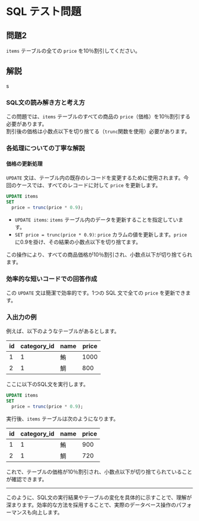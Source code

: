 
# SQL テスト問題

## 問題2

`items` テーブルの全ての `price` を10％割引してください。

## 解説
s
### SQL文の読み解き方と考え方

この問題では、`items` テーブルのすべての商品の `price`（価格）を10％割引する必要があります。<br>
割引後の価格は小数点以下を切り捨てる（`trunc`関数を使用）必要があります。

### 各処理についての丁寧な解説

#### 価格の更新処理

`UPDATE` 文は、テーブル内の既存のレコードを変更するために使用されます。今回のケースでは、すべてのレコードに対して `price` を更新します。

```sql
UPDATE items
SET
  price = trunc(price * 0.9);
```

- `UPDATE items`: `items` テーブル内のデータを更新することを指定しています。
- `SET price = trunc(price * 0.9)`: `price` カラムの値を更新します。`price` に0.9を掛け、その結果の小数点以下を切り捨てます。

この操作により、すべての商品価格が10％割引され、小数点以下が切り捨てられます。

### 効率的な短いコードでの回答作成

この `UPDATE` 文は簡潔で効率的です。1つの SQL 文で全ての `price` を更新できます。

### 入出力の例

例えば、以下のようなテーブルがあるとします。

| id | category_id | name | price |
|----|-------------|------|-------|
| 1  | 1           | 鮪   | 1000  |
| 2  | 1           | 鯛   | 800   |

ここに以下のSQL文を実行します。

```sql
UPDATE items
SET
  price = trunc(price * 0.9);
```

実行後、`items` テーブルは次のようになります。

| id | category_id | name | price |
|----|-------------|------|-------|
| 1  | 1           | 鮪   | 900   |
| 2  | 1           | 鯛   | 720   |

これで、テーブルの価格が10％割引され、小数点以下が切り捨てられていることが確認できます。

---

このように、SQL文の実行結果やテーブルの変化を具体的に示すことで、理解が深まります。効率的な方法を採用することで、実際のデータベース操作のパフォーマンスも向上します。
